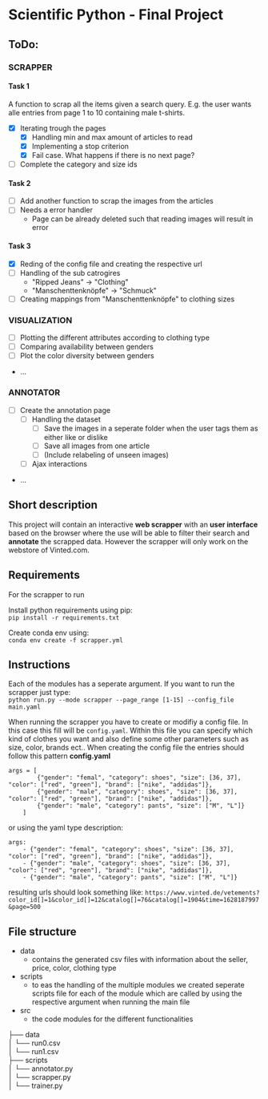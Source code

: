 # Scientific Python - Final Project

## ToDo:
### SCRAPPER

#### Task 1
A function to scrap all the items given a search query. E.g. the user wants alle entries from page 1 to 10 containing male t-shirts.

- [X] Iterating trough the pages 
    - [X] Handling min and max amount of articles to read
    - [X] Implementing a stop criterion
    - [X] Fail case. What happens if there is no next page?
- [ ] Complete the category and size ids

#### Task 2
- [ ] Add another function to scrap the images from the articles
- [ ] Needs a error handler
    - Page can be already deleted such that reading images will result in error

#### Task 3
- [X] Reding of the config file and creating the respective url
- [ ] Handling of the sub catrogires 
    - "Ripped Jeans" -> "Clothing"
    - "Manschenttenknöpfe" -> "Schmuck"
- [ ] Creating mappings from "Manschenttenknöpfe" to clothing sizes

### VISUALIZATION
- [ ] Plotting the different attributes according to clothing type
- [ ] Comparing availability between genders 
- [ ] Plot the color diversity between genders
- ...

### ANNOTATOR
- [ ] Create the annotation page
    - [ ] Handling the dataset
        - [ ] Save the images in a seperate folder when the user tags them as either like or dislike
        - [ ] Save all images from one article
        - [ ] (Include relabeling of unseen images)
    - [ ] Ajax interactions
- ...


## Short description
This project will contain an interactive **web scrapper** with an **user interface** based on the browser where the use will be able to filter their search and **annotate** the scrapped data. However the scrapper will only work on the webstore of Vinted.com.

## Requirements
For the scrapper to run 

Install python requirements using pip:  
```pip install -r requirements.txt```  

Create conda env using:  
```conda env create -f scrapper.yml ```

## Instructions
Each of the modules has a seperate argument. If you want to run the scrapper just type:  
```python run.py --mode scrapper --page_range [1-15] --config_file main.yaml```

When running the scrapper you have to create or modifiy a config file. In this case this fill will be ```config.yaml```. Within this file you can specify which kind of clothes you want and also define some other parameters such as size, color, brands ect.. When creating the config file the entries should follow this pattern
**config.yaml**
```
args = [
        {"gender": "femal", "category": shoes", "size": [36, 37], "color": ["red", "green"], "brand": ["nike", "addidas"]},
        {"gender": "male", "category": shoes", "size": [36, 37], "color": ["red", "green"], "brand": ["nike", "addidas"]},
        {"gender": "male", "category": pants", "size": ["M", "L"]}
    ]
```

or using the yaml type description:
```
args:
    - {"gender": "femal", "category": shoes", "size": [36, 37], "color": ["red", "green"], "brand": ["nike", "addidas"]},
    - {"gender": "male", "category": shoes", "size": [36, 37], "color": ["red", "green"], "brand": ["nike", "addidas"]},
    - {"gender": "male", "category": pants", "size": ["M", "L"]}
```

resulting urls should look something like:
``` https://www.vinted.de/vetements?color_id[]=1&color_id[]=12&catalog[]=76&catalog[]=1904&time=1628187997&page=500 ```

## File structure
- data
    - contains the generated csv files with information about the seller, price, color, clothing type
- scripts
    - to eas the handling of the multiple modules we created seperate scripts file for each of the module which are called by using the respective argument when running the main file
- src
    - the code modules for the different functionalities

├── data     
│   └── run0.csv  
│   └── run1.csv  
├── scripts  
│   └── annotator.py  
│   └── scrapper.py  
│   └── trainer.py  

